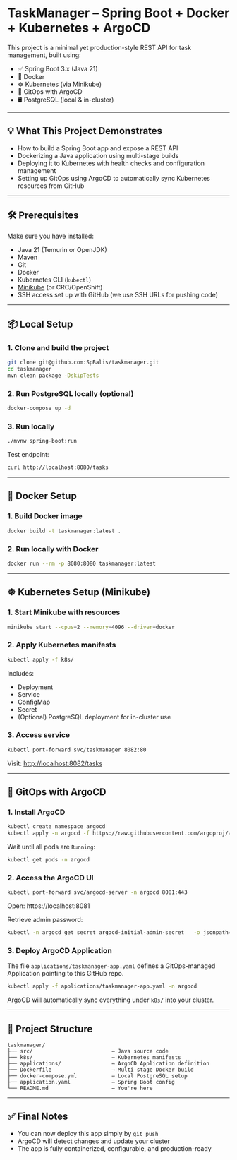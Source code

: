 # TaskManager – Spring Boot + Docker + Kubernetes + ArgoCD

This project is a minimal yet production-style REST API for task management, built using:

- ✅ Spring Boot 3.x (Java 21)
- 🐳 Docker
- ☸️ Kubernetes (via Minikube)
- 🔁 GitOps with ArgoCD
- 🛢 PostgreSQL (local & in-cluster)

---

## 💡 What This Project Demonstrates

- How to build a Spring Boot app and expose a REST API
- Dockerizing a Java application using multi-stage builds
- Deploying it to Kubernetes with health checks and configuration management
- Setting up GitOps using ArgoCD to automatically sync Kubernetes resources from GitHub

---

## 🛠 Prerequisites

Make sure you have installed:

- Java 21 (Temurin or OpenJDK)
- Maven
- Git
- Docker
- Kubernetes CLI (`kubectl`)
- [Minikube](https://minikube.sigs.k8s.io/docs/start/) (or CRC/OpenShift)
- SSH access set up with GitHub (we use SSH URLs for pushing code)

---

## 📦 Local Setup

### 1. Clone and build the project

```bash
git clone git@github.com:SpBalis/taskmanager.git
cd taskmanager
mvn clean package -DskipTests
```

### 2. Run PostgreSQL locally (optional)

```bash
docker-compose up -d
```

### 3. Run locally

```bash
./mvnw spring-boot:run
```

Test endpoint:

```bash
curl http://localhost:8080/tasks
```

---

## 🐳 Docker Setup

### 1. Build Docker image

```bash
docker build -t taskmanager:latest .
```

### 2. Run locally with Docker

```bash
docker run --rm -p 8080:8080 taskmanager:latest
```

---

## ☸️ Kubernetes Setup (Minikube)

### 1. Start Minikube with resources

```bash
minikube start --cpus=2 --memory=4096 --driver=docker
```

### 2. Apply Kubernetes manifests

```bash
kubectl apply -f k8s/
```

Includes:
- Deployment
- Service
- ConfigMap
- Secret
- (Optional) PostgreSQL deployment for in-cluster use

### 3. Access service

```bash
kubectl port-forward svc/taskmanager 8082:80
```

Visit: [http://localhost:8082/tasks](http://localhost:8082/tasks)

---

## 🔁 GitOps with ArgoCD

### 1. Install ArgoCD

```bash
kubectl create namespace argocd
kubectl apply -n argocd -f https://raw.githubusercontent.com/argoproj/argo-cd/stable/manifests/install.yaml
```

Wait until all pods are `Running`:

```bash
kubectl get pods -n argocd
```

### 2. Access the ArgoCD UI

```bash
kubectl port-forward svc/argocd-server -n argocd 8081:443
```

Open: https://localhost:8081

Retrieve admin password:

```bash
kubectl -n argocd get secret argocd-initial-admin-secret   -o jsonpath="{.data.password}" | base64 -d && echo
```

### 3. Deploy ArgoCD Application

The file `applications/taskmanager-app.yaml` defines a GitOps-managed Application pointing to this GitHub repo.

```bash
kubectl apply -f applications/taskmanager-app.yaml -n argocd
```

ArgoCD will automatically sync everything under `k8s/` into your cluster.

---

## 📁 Project Structure

```
taskmanager/
├── src/                         → Java source code
├── k8s/                         → Kubernetes manifests
├── applications/                → ArgoCD Application definition
├── Dockerfile                   → Multi-stage Docker build
├── docker-compose.yml           → Local PostgreSQL setup
├── application.yaml             → Spring Boot config
└── README.md                    → You're here
```

---

## ✅ Final Notes

- You can now deploy this app simply by `git push`
- ArgoCD will detect changes and update your cluster
- The app is fully containerized, configurable, and production-ready
